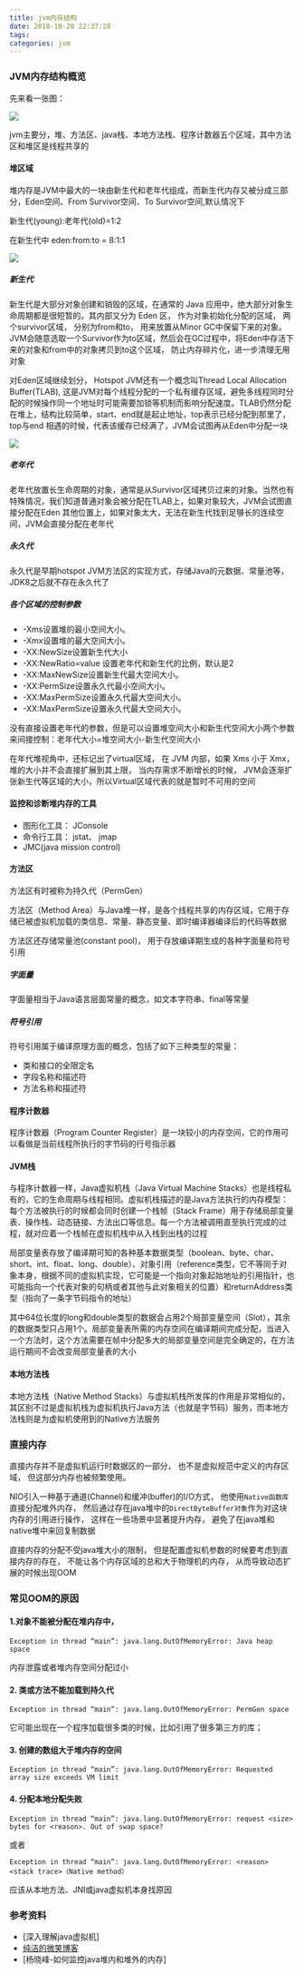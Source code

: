 ```yaml
---
title: jvm内存结构
date: 2018-10-20 22:37:28
tags:
categories: jvm
---
```


### JVM内存结构概览
先来看一张图：

![](/images/jvm_structure.png)

jvm主要分，堆、方法区、java栈、本地方法栈、程序计数器五个区域，其中方法区和堆区是线程共享的

#### 堆区域

堆内存是JVM中最大的一块由新生代和老年代组成，而新生代内存又被分成三部分，Eden空间、From Survivor空间、To Survivor空间,默认情况下

新生代(young):老年代(old)=1:2

在新生代中 eden:from:to = 8:1:1

![](/images/heap-generation.png)


##### 新生代

新生代是大部分对象创建和销毁的区域，在通常的 Java 应用中，绝大部分对象生命周期都是很短暂的。其内部又分为 Eden 区， 作为对象初始化分配的区域， 两个survivor区域， 分别为from和to， 用来放置从Minor 
GC中保留下来的对象。JVM会随意选取一个Survivor作为to区域，然后会在GC过程中，将Eden中存活下来的对象和from中的对象拷贝到to这个区域， 防止内存碎片化，进一步清理无用对象

对Eden区域继续划分， Hotspot JVM还有一个概念叫Thread Local Allocation Buffer(TLAB), 
这是JVM对每个线程分配的一个私有缓存区域，避免多线程同时分配的时候操作同一个地址时可能需要加锁等机制而影响分配速度。TLAB仍然分配在堆上，结构比较简单，start、end就是起止地址，top表示已经分配到那里了，top与end
相遇的时候，代表该缓存已经满了，JVM会试图再从Eden中分配一块

![](/images/TLAB.png)

##### 老年代

老年代放置长生命周期的对象，通常是从Survivor区域拷贝过来的对象。当然也有特殊情况，我们知道普通对象会被分配在TLAB上，如果对象较大，JVM会试图直接分配在Eden
其他位置上，如果对象太大，无法在新生代找到足够长的连续空间，JVM会直接分配在老年代


##### 永久代
永久代是早期hotspot JVM方法区的实现方式，存储Java的元数据、常量池等， JDK8之后就不存在永久代了

##### 各个区域的控制参数

-	-Xms设置堆的最小空间大小。
-	-Xmx设置堆的最大空间大小。
- -XX:NewSize设置新生代大小
- -XX:NewRatio=value 设置老年代和新生代的比例，默认是2
-	-XX:MaxNewSize设置新生代最大空间大小。
- -XX:PermSize设置永久代最小空间大小。
-	-XX:MaxPermSize设置永久代最大空间大小。
-	-XX:MaxPermSize设置永久代最大空间大小。

没有直接设置老年代的参数，但是可以设置堆空间大小和新生代空间大小两个参数来间接控制：老年代大小=堆空间大小-新生代空间大小

在年代堆视角中，还标记出了virtual区域， 在 JVM 内部，如果 Xms 小于 Xmx，堆的大小并不会直接扩展到其上限， 当内存需求不断增长的时候， JVM会逐渐扩张新生代等区域的大小，所以Virtual区域代表的就是暂时不可用的空间

#### 监控和诊断堆内存的工具

- 图形化工具： JConsole
- 命令行工具： jstat、 jmap
- JMC(java mission control)
#### 方法区

方法区有时被称为持久代（PermGen）

方法区（Method Area）与Java堆一样，是各个线程共享的内存区域，它用于存储已被虚拟机加载的类信息、常量、静态变量、即时编译器编译后的代码等数据

方法区还存储常量池(constant pool)， 用于存放编译期生成的各种字面量和符号引用

##### 字面量
字面量相当于Java语言层面常量的概念，如文本字符串、final等常量
  
##### 符号引用
符号引用属于编译原理方面的概念，包括了如下三种类型的常量：

- 类和接口的全限定名
- 字段名称和描述符
- 方法名称和描述符


#### 程序计数器

程序计数器（Program Counter Register）是一块较小的内存空间，它的作用可以看做是当前线程所执行的字节码的行号指示器

#### JVM栈

与程序计数器一样，Java虚拟机栈（Java Virtual Machine Stacks）也是线程私有的，它的生命周期与线程相同。虚拟机栈描述的是Java方法执行的内存模型：每个方法被执行的时候都会同时创建一个栈帧（Stack Frame）用于存储局部变量表、操作栈、动态链接、方法出口等信息。每一个方法被调用直至执行完成的过程，就对应着一个栈帧在虚拟机栈中从入栈到出栈的过程

局部变量表存放了编译期可知的各种基本数据类型（boolean、byte、char、short、int、float、long、double）、对象引用（reference类型，它不等同于对象本身，根据不同的虚拟机实现，它可能是一个指向对象起始地址的引用指针，也可能指向一个代表对象的句柄或者其他与此对象相关的位置）和returnAddress类型（指向了一条字节码指令的地址）

其中64位长度的long和double类型的数据会占用2个局部变量空间（Slot），其余的数据类型只占用1个。局部变量表所需的内存空间在编译期间完成分配，当进入一个方法时，这个方法需要在帧中分配多大的局部变量空间是完全确定的，在方法运行期间不会改变局部变量表的大小

#### 本地方法栈
本地方法栈（Native Method Stacks）与虚拟机栈所发挥的作用是非常相似的，其区别不过是虚拟机栈为虚拟机执行Java方法（也就是字节码）服务，而本地方法栈则是为虚拟机使用到的Native方法服务


### 直接内存

直接内存并不是虚拟机运行时数据区的一部分， 也不是虚拟规范中定义的内存区域， 但这部分内存也被频繁使用。

NIO引入一种基于通道(Channel)和缓冲(buffer)的I/O方式， 他使用`Native函数库`直接分配堆外内存， 然后通过存在java堆中的`DirectByteBuffer对象`作为对这块内存的引用进行操作， 
这样在一些场景中显著提升内存， 避免了在java堆和native堆中来回复制数据

直接内存的分配不受java堆大小的限制， 但是配置虚拟机参数的时候要考虑到直接内存的存在， 不能让各个内存区域的总和大于物理机的内存， 从而导致动态扩展的时候出现OOM


### 常见OOM的原因

#### 1.对象不能被分配在堆内存中，
``` 
Exception in thread “main”: java.lang.OutOfMemoryError: Java heap space
```
内存泄露或者堆内存空间分配过小


#### 2. 类或方法不能加载到持久代
``` 
Exception in thread “main”: java.lang.OutOfMemoryError: PermGen space
```
它可能出现在一个程序加载很多类的时候，比如引用了很多第三方的库；

#### 3. 创建的数组大于堆内存的空间
``` 
Exception in thread “main”: java.lang.OutOfMemoryError: Requested array size exceeds VM limit
```

#### 4. 分配本地分配失败
``` 
Exception in thread “main”: java.lang.OutOfMemoryError: request <size> bytes for <reason>. Out of swap space?
```
或者

``` 
Exception in thread “main”: java.lang.OutOfMemoryError: <reason> <stack trace>（Native method）
```

应该从本地方法、JNI或java虚拟机本身找原因


### 参考资料
- [深入理解java虚拟机]
- [纯洁的微笑博客](http://www.ityouknow.com/jvm/2017/08/25/jvm-memory-structure.html)
- [杨晓峰-如何监控java堆内和堆外的内存]